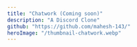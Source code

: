 ```yaml
---
title: "Chatwork (Coming soon)"
description: "A Discord Clone"
github: "https://github.com/mahesh-143/"
heroImage: "/thumbnail-chatwork.webp"
---
```

